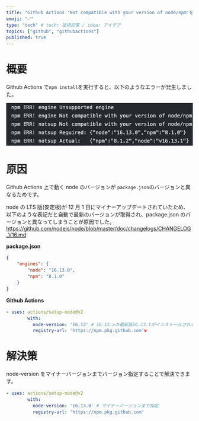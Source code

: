 ```yaml
---
title: "Github Actions 'Not compatible with your version of node/npm'を解決する"
emoji: "✅"
type: "tech" # tech: 技術記事 / idea: アイデア
topics: ["github", "githubactions"]
published: true
---
```


# 概要

Github Actions で`npm install`を実行すると、以下のようなエラーが発生しました。

![npm install error image](/images/npm-install-error.png)

# 原因

Github Actions 上で動く node のバージョンが `package.json`のバージョンと異なるためです。

node の LTS 版(安定板)が 12 月 1 日にマイナーアップデートされていたため、以下のような表記だと自動で最新のバージョンが取得され、package.json のバージョンと異なってしまうことが原因でした。
https://github.com/nodejs/node/blob/master/doc/changelogs/CHANGELOG_V16.md

**package.json**

```json
{
	"engines": {
		"node": "16.13.0",
		"npm": "8.1.0"
	}
}
```

**Github Actions**

```yml:github-actions.yml
- uses: actions/setup-node@v2
        with:
          node-version: '16.13' # 16.13.xの最新版16.13.1がインストールされる
          registry-url: 'https://npm.pkg.github.com'v
```

# 解決策

node-version をマイナーバージョンまでバージョン指定することで解決できます。

```yml:github-actions.yml
- uses: actions/setup-node@v2
        with:
          node-version: '16.13.0' # マイナーバージョンまで指定
          registry-url: 'https://npm.pkg.github.com'
```
